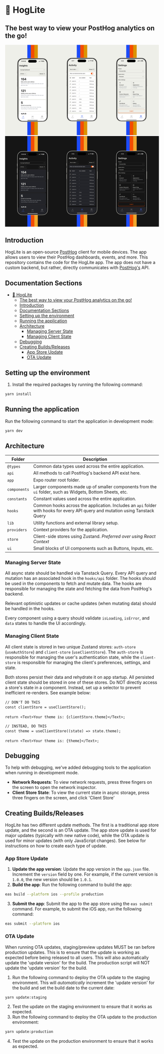 # 🦔 HogLite

## The best way to view your PostHog analytics on the go!

![hog mobile demo](assets/demo.png)
![hog mobile demo dark](assets/demo-dark.png)

## Introduction

HogLite is an open-source [PostHog](https://posthog.com) client for mobile devices. The app allows users to view their PostHog dashboards, events, and more. This repository contains the code for the HogLite app. The app does not have a custom backend, but rather, directly communicates with [PostHog's](https://posthog.com/) API.

## Documentation Sections

- [🦔 HogLite](#-hoglite)
  - [The best way to view your PostHog analytics on the go!](#the-best-way-to-view-your-posthog-analytics-on-the-go)
  - [Introduction](#introduction)
  - [Documentation Sections](#documentation-sections)
  - [Setting up the environment](#setting-up-the-environment)
  - [Running the application](#running-the-application)
  - [Architecture](#architecture)
    - [Managing Server State](#managing-server-state)
    - [Managing Client State](#managing-client-state)
  - [Debugging](#debugging)
  - [Creating Builds/Releases](#creating-buildsreleases)
    - [App Store Update](#app-store-update)
    - [OTA Update](#ota-update)

## Setting up the environment

1. Install the required packages by running the following command:

```bash
yarn install
```

## Running the application

Run the following command to start the application in development mode:

```bash
yarn dev
```

## Architecture

| Folder       | Description                                                                                                                    |
| ------------ | ------------------------------------------------------------------------------------------------------------------------------ |
| `@types`     | Common data types used across the entire application.                                                                          |
| `api`        | All methods to call PostHog's backend API exist here.                                                                          |
| `app`        | Expo router root folder.                                                                                                       |
| `components` | Larger components made up of smaller components from the `ui` folder, such as Widgets, Bottom Sheets, etc.                     |
| `constants`  | Constant values used across the entire application.                                                                            |
| `hooks`      | Common hooks across the application. Includes an `api` folder with hooks for every API query and mutation using Tanstack Query |
| `lib`        | Utility functions and external library setup.                                                                                  |
| `providers`  | Context providers for the application.                                                                                         |
| `store`      | Client-side stores using Zustand. _Preferred over using React Context_                                                         |
| `ui`         | Small blocks of UI components such as Buttons, Inputs, etc.                                                                    |

### Managing Server State

All async state should be handled via Tanstack Query. Every API query and mutation has an associated hook in the `hooks/api` folder. The hooks should be used in the components to fetch and mutate data. The hooks are responsible for managing the state and fetching the data from PostHog's backend.

Relevant optimistic updates or cache updates (when mutating data) should be handled in the hooks.

Every component using a query should validate `isLoading`, `isError`, and `data` states to handle the UI accordingly.

### Managing Client State

All client state is stored in two unique Zustand stores: `auth-store` (`useAuthStore`) and `client-store` (`useClientStore`). The `auth-store` is responsible for managing the user's authentication state, while the `client-store` is responsible for managing the client's preferences, settings, and state.

Both stores persist their data and rehydrate it on app startup. All persisted client state should be stored in one of these stores. Do NOT directly access a store's state in a component. Instead, set up a selector to prevent inefficient re-renders. See example below:

```tsx
// DON'T DO THIS
const clientStore = useClientStore();

return <Text>Your theme is: {clientStore.theme}</Text>;
```

```tsx
// INSTEAD, DO THIS
const theme = useClientStore((state) => state.theme);

return <Text>Your theme is: {theme}</Text>;
```

## Debugging

To help with debugging, we've added debugging tools to the application when running in development mode.

- **Network Requests**: To view network requests, press three fingers on the screen to open the network inspector.
- **Client Store State**: To view the current state in async storage, press three fingers on the screen, and click 'Client Store'

## Creating Builds/Releases

HogLite has two different update methods. The first is a traditional app store update, and the second is an OTA update. The app store update is used for major updates (typically with new native code), while the OTA update is used for minor updates (with only JavaScript changes). See below for instructions on how to create each type of update.

### App Store Update

1. **Update the app version**: Update the app version in the `app.json` file. Increment the `version` field by one. For example, if the current version is `1.0.0`, the new version should be `1.0.1`.
2. **Build the app**: Run the following command to build the app:

```bash
eas build --platform ios --profile production
```

3. **Submit the app**: Submit the app to the app store using the `eas submit` command. For example, to submit the iOS app, run the following command:

```bash
eas submit --platform ios
```

### OTA Update

When running OTA updates, staging/preview updates MUST be ran before production updates. This is to ensure that the update is working as expected before being released to all users. This will also automatically update the 'update version' for the build. The production script will NOT update the 'update version' for the build.

1. Run the following command to deploy the OTA update to the staging environment. This will _automatically_ increment the 'update version' for the build and set the build date to the current date:

```bash
yarn update:staging
```

2. Test the update on the staging environment to ensure that it works as expected.
3. Run the following command to deploy the OTA update to the production environment:

```bash
yarn update:production
```

4. Test the update on the production environment to ensure that it works as expected.
